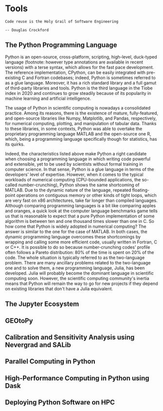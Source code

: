 # Tools

```{epigraph}
Code reuse is the Holy Grail of Software Engineering

-- Douglas Crockford
```

## The Python Programming Language

Python is an open-source, cross-platform, scripting, high-level, duck-typed language (footnote: however type annotations are available in recent versions) with a terse syntax, which allows for the fast pace development. The reference implementation, CPython, can be easily integrated with pre-existing C and Fortran codebases; indeed, Python is sometimes referred to as a glue language. Moreover, it has a rich standard library and a full gamut of third-party libraries and tools. Python is the third language in the Tiobe index in 2020 and continues to grow steadily because of its popularity in machine learning and artificial intelligence. 

The usage of Python in scientific computing is nowadays a consolidated practice. Among its reasons, there is the existence of mature, fully-featured, and open-source libraries like Numpy, Matplotlib, and Pandas, respectively, for numerical computing, plotting, and manipulation of tabular data. Thanks to these libraries, in some contexts,  Python was able to overtake the proprietary programming language MATLAB and the open-source one R, which, being a programming language specifically though for statistics, has its quirks. 

Indeed, the characteristics listed above make Python a right candidate when choosing a programming language in which writing code powerful and extensible, yet to be used by scientists without formal training in computer science. In that sense, Python is a glue language in terms of the developers' level of expertise. However, when it comes to the typical workloads of numerical computing (CPU-bounded applications, the so-called number-crunching), Python shows the same shortcoming of MATLAB. Due to the dynamic nature of the language, repeated floating-point operations on contiguous memory or other kinds of tight loops, which are very fast on x86 architectures, take far longer than compiled languages. Although comparing programming languages is a bit like comparing apples and oranges, a quick look at the computer language benchmarks game tells us that is reasonable to expect that a pure Python implementation of some algorithm is between ten and one thousand times slower than one in C. So how come that Python is widely adopted in numerical computing? The answer is similar to the one for the case of MATLAB. In both cases, the dynamic programming language overcomes these shortcomings by wrapping and calling some more efficient code, usually written in Fortran, C or C++. It is possible to do so because number-crunching codes' profile often follows a Pareto distribution: 80% of the time is spent on 20% of the code. The whole situation is typically referred to as the two-language problem. There are many ancillary problems related to the two-language one and to solve them, a new programming language, Julia, has been developed. Julia will probably become the dominant language in scientific computing soon. However, the scientific computing community's inertia means that Python will remain the way to go for new projects if they depend on existing libraries that don't have a Julia equivalent. 

## The Jupyter Ecosystem

## GEOtoPy

## Calibration and Sensitivity Analysis using Nevergrad and SALib

## Parallel Computing in Python

## High-Performance Computing in Python using Dask

## Deploying Python Software on HPC


